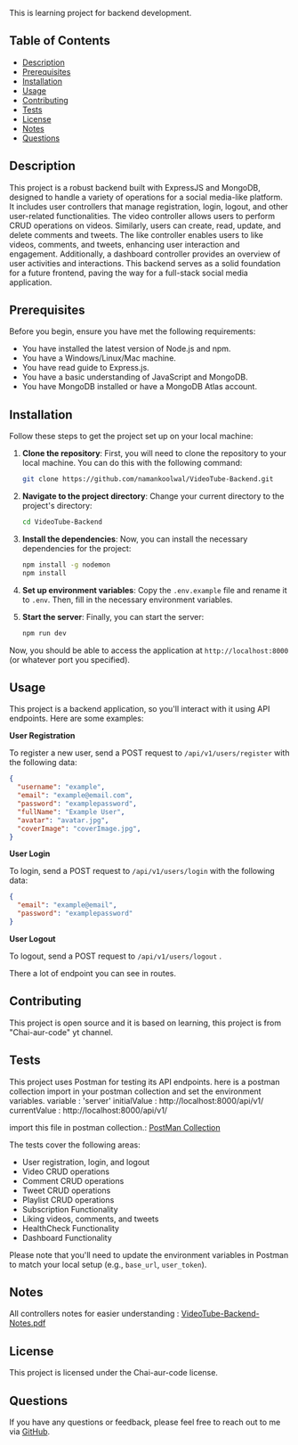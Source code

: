 This is learning project for backend development.

## Table of Contents

- [Description](#description)
- [Prerequisites](#prerequisites)
- [Installation](#installation)
- [Usage](#usage)
- [Contributing](#contributing)
- [Tests](#tests)
- [License](#license)
- [Notes](#notes)
- [Questions](#questions)

## Description
This project is a robust backend built with ExpressJS and MongoDB, designed to handle a variety of operations for a social media-like platform. It includes user controllers that manage registration, login, logout, and other user-related functionalities. The video controller allows users to perform CRUD operations on videos. Similarly, users can create, read, update, and delete comments and tweets. The like controller enables users to like videos, comments, and tweets, enhancing user interaction and engagement. Additionally, a dashboard controller provides an overview of user activities and interactions. This backend serves as a solid foundation for a future frontend, paving the way for a full-stack social media application.

## Prerequisites

Before you begin, ensure you have met the following requirements:

- You have installed the latest version of Node.js and npm.
- You have a Windows/Linux/Mac machine.
- You have read guide to Express.js.
- You have a basic understanding of JavaScript and MongoDB.
- You have MongoDB installed or have a MongoDB Atlas account.


## Installation


Follow these steps to get the project set up on your local machine:

1. **Clone the repository**: First, you will need to clone the repository to your local machine. You can do this with the following command:

    ```bash
    git clone https://github.com/namankoolwal/VideoTube-Backend.git
    ```

2. **Navigate to the project directory**: Change your current directory to the project's directory:

    ```bash
    cd VideoTube-Backend
    ```

3. **Install the dependencies**: Now, you can install the necessary dependencies for the project:

    ```bash
    npm install -g nodemon
    npm install

    ```

4. **Set up environment variables**: Copy the `.env.example` file and rename it to `.env`. Then, fill in the necessary environment variables.

5. **Start the server**: Finally, you can start the server:

    ```bash
    npm run dev
    ```

Now, you should be able to access the application at `http://localhost:8000` (or whatever port you specified).


## Usage

This project is a backend application, so you'll interact with it using API endpoints. Here are some examples:

**User Registration**

To register a new user, send a POST request to `/api/v1/users/register` with the following data:

```json
{
  "username": "example",
  "email": "example@email.com",
  "password": "examplepassword",
  "fullName": "Example User",
  "avatar": "avatar.jpg",
  "coverImage": "coverImage.jpg",
}


```

**User Login**

To login, send a POST request to `/api/v1/users/login` with the following data:

```json
{
  "email": "example@email",
  "password": "examplepassword"
}
```

**User Logout**

To logout, send a POST request to `/api/v1/users/logout` .

There a lot of endpoint you can see in routes.


## Contributing
This project is open source and it is based on learning, this project is from "Chai-aur-code" yt channel.

## Tests
This project uses Postman for testing its API endpoints. 
here is a postman collection import in your postman collection and set the environment variables.
variable : 'server'  initialValue : http://localhost:8000/api/v1/  currentValue : http://localhost:8000/api/v1/

import this file in postman collection.: [PostMan Collection](https://github.com/namankoolwal/VideoTube-Backend/blob/main/VideoTube-Backend.postman_collection.json)

The tests cover the following areas:

- User registration, login, and logout
- Video CRUD operations
- Comment CRUD operations
- Tweet CRUD operations
- Playlist CRUD operations
- Subscription Functionality
- Liking videos, comments, and tweets
- HealthCheck Functionality
- Dashboard Functionality

Please note that you'll need to update the environment variables in Postman to match your local setup (e.g., `base_url`, `user_token`).

## Notes

All controllers notes for easier understanding : [VideoTube-Backend-Notes.pdf](https://github.com/user-attachments/files/15880427/VideoTube-Backend-Notes.pdf)


## License

This project is licensed under the Chai-aur-code license.

## Questions

If you have any questions or feedback, please feel free to reach out to me via [GitHub](https://github.com/namankoolwal).
